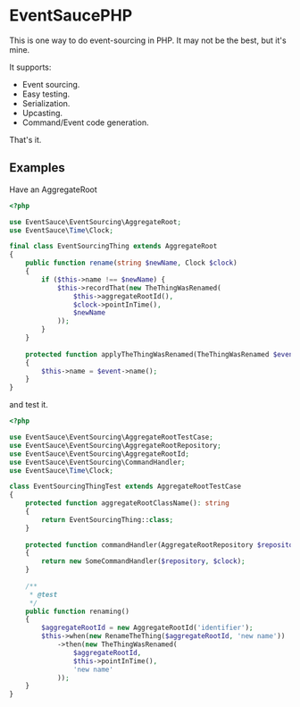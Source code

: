 # EventSaucePHP

This is one way to do event-sourcing in PHP. It may not be the best, but it's mine.

It supports:

* Event sourcing.
* Easy testing.
* Serialization.
* Upcasting.
* Command/Event code generation.

That's it.

## Examples

Have an AggregateRoot

```php
<?php

use EventSauce\EventSourcing\AggregateRoot;
use EventSauce\Time\Clock;

final class EventSourcingThing extends AggregateRoot
{
    public function rename(string $newName, Clock $clock)
    {
        if ($this->name !== $newName) {
            $this->recordThat(new TheThingWasRenamed(
                $this->aggregateRootId(),
                $clock->pointInTime(),
                $newName
            ));
        }
    }
    
    protected function applyTheThingWasRenamed(TheThingWasRenamed $event)
    {
        $this->name = $event->name();
    }
}
```

and test it.

```php
<?php

use EventSauce\EventSourcing\AggregateRootTestCase;
use EventSauce\EventSourcing\AggregateRootRepository;
use EventSauce\EventSourcing\AggregateRootId;
use EventSauce\EventSourcing\CommandHandler;
use EventSauce\Time\Clock;

class EventSourcingThingTest extends AggregateRootTestCase
{
    protected function aggregateRootClassName(): string
    {
        return EventSourcingThing::class;
    }
    
    protected function commandHandler(AggregateRootRepository $repository, Clock $clock): CommandHandler
    {
        return new SomeCommandHandler($repository, $clock);
    }
    
    /**
     * @test
     */
    public function renaming()
    {
        $aggregateRootId = new AggregateRootId('identifier');
        $this->when(new RenameTheThing($aggregateRootId, 'new name'))
            ->then(new TheThingWasRenamed(
                $aggregateRootId,
                $this->pointInTime(),
                'new name'
            ));
    } 
}
```

